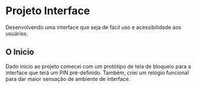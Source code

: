 # Projeto Interface
 Desenvolvendo uma interface que seja de fácil uso e acessibilidade aos usuários.

## O Inicio
  Dado inicio ao projeto comecei com um protótipo de tela de bloqueio para a interface que terá um PIN pré-definido. Também, criei um relógio funcional para dar maior sensação de ambiente de interface.